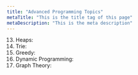 ```yaml
---
title: "Advanced Programming Topics"
metaTitle: "This is the title tag of this page"
metaDescription: "This is the meta description"
---
```


13. Heaps: 
14. Trie: 
15. Greedy: 
16. Dynamic Programming: 
17. Graph Theory: